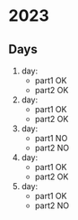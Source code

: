 # 2023

## Days

1. day:
    - part1 OK
    - part2 OK
2. day:
    - part1 OK
    - part2 OK
3. day:
    - part1 NO
    - part2 NO
4. day:
    - part1 OK
    - part2 OK
5. day:
    - part1 OK
    - part2 NO
